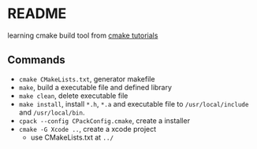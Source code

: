 # README
learning cmake build tool from [cmake tutorials](https://lellansin.gitbooks.io/cmake/content/)

## Commands
- `cmake CMakeLists.txt`, generator makefile
- `make`, build a executable file and defined library
- `make clean`, delete executable file
- `make install`, install `*.h`, `*.a` and executable file to `/usr/local/include` and `/usr/local/bin`.
- `cpack --config CPackConfig.cmake`, create a installer
- `cmake -G Xcode ..`, create a xcode project
    - use CMakeLists.txt at `../`